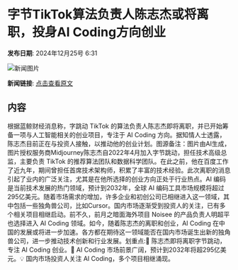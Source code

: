 # ​字节TikTok算法负责人陈志杰或将离职，投身AI Coding方向创业

**发布日期**: 2024年12月25号 6:31

![新闻图片](https://pic.chinaz.com/picmap/202306161513254632_1.jpg)

**新闻链接**: [点击查看原文](https://www.aibase.com/zh/news/14248)

## 内容

根据蓝鲸财经消息称，字跳动 TikTok 的算法负责人陈志杰即将离职，并已开始筹备一项与人工智能相关的创业项目，专注于 AI Coding 方向。据知情人士透露，陈志杰目前正在与投资人接触，以推动他的创业计划。图源备注：图片由AI生成，图片授权服务商Midjourney陈志杰自2022年4月加入字节跳动，担任技术高级总监，主要负责 TikTok 的推荐算法团队和数据科学团队。在此之前，他在百度工作了近九年，期间曾担任首席技术架构师，积累了丰富的技术经验。此次离职的消息引起了业内的广泛关注，尤其是在他所选择的创业方向正处于行业热点。AI 编码是当前技术发展的热门领域，预计到2032年，全球 AI 编码工具市场规模将超过295亿美元。随着市场需求的增加，许多企业和初创公司已相继进入这一领域，其中包括一些独角兽公司，比如Cursor。国内市场逐渐受到投资人的关注，已有多个相关项目相继启动。前不久，前月之暗面海外项目 Noisee 的产品负责人明超平也选择进入 AI Coding 领域。如今，随着陈志杰的离职和创业，AI Coding 在中国的发展或将进一步加速。各方都在期待这一领域能否在国内市场诞生出新的独角兽公司，进一步推动技术创新和行业发展。划重点:🌟 陈志杰即将离职字节跳动，专注 AI Coding 创业。🚀 AI Coding 市场前景广阔，预计到2032年将超295亿美元。💡 国内市场投资人关注 AI Coding，多个项目相继涌现。
